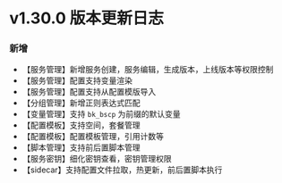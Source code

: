# v1.30.0 版本更新日志
### 新增
- 【服务管理】新增服务创建，服务编辑，生成版本，上线版本等权限控制
- 【服务管理】配置支持变量渲染
- 【服务管理】配置支持从配置模版导入
- 【分组管理】新增正则表达式匹配
- 【变量管理】支持 `bk_bscp` 为前缀的默认变量
- 【配置模板】支持空间，套餐管理
- 【配置模板】配置模板管理，引用计数等
- 【脚本管理】支持前后置脚本管理
- 【服务密钥】细化密钥查看，密钥管理权限
- 【sidecar】支持配置文件拉取，热更新，前后置脚本执行
